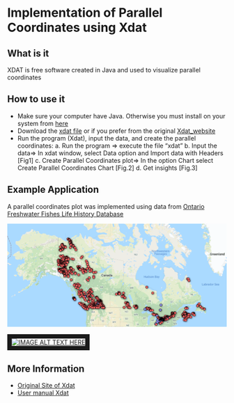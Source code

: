 # Implementation of Parallel Coordinates using Xdat

## What is it

XDAT is free software created in Java and used to visualize parallel coordinates 

## How to use it

* Make sure your computer have Java. Otherwise you must install on your system from [here]
* Download the [xdat file] or if you prefer from the original [Xdat_website]
* Run the program (Xdat), input the data, and create the parallel coordinates: 
a. Run the program => execute the file “xdat” 
b. Input the data=> In xdat window, select Data option and Import data with Headers [Fig1] 
c. Create Parallel Coordinates plot=> In the option Chart select Create Parallel Coordinates Chart [Fig.2] 
d. Get insights [Fig.3]

[xdat file]: https://github.com/alminagorta/Parallel-Coordinates/blob/master/Xdat/xdat.jar
[Xdat_website]: https://www.xdat.org/index.php?ref=download
[here]: https://www.oracle.com/java/technologies/javase-downloads.html

## Example Application

A parallel coordinates plot was implemented using data from [Ontario Freshwater Fishes Life History Database]

![](https://github.com/alminagorta/CanadaProject/blob/master/Miscel/All_CABIN_Ianfish_OBBN.png)

<a href="https://www.youtube.com/watch?v=e5REaVgslx8&feature=youtu.be
" target="_blank"><img src="http://img.youtube.com/vi/e5REaVgslx8/0.jpg" 
alt="IMAGE ALT TEXT HERE" width="240" height="180" border="10" /></a>


[Ontario Freshwater Fishes Life History Database]: http://www.ontariofishes.ca/home.htm

## More Information

* [Original Site of Xdat]
* [User manual Xdat]


[Original Site of Xdat]: https://www.xdat.org/
[User manual Xdat]: https://www.xdat.org/index.php?ref=manual 



